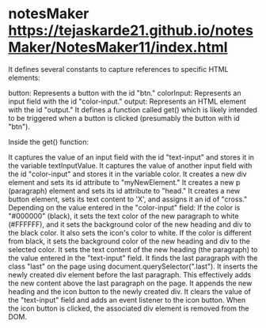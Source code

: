 # notesMaker  https://tejaskarde21.github.io/notesMaker/NotesMaker11/index.html

It defines several constants to capture references to specific HTML elements:

button: Represents a button with the id "btn."
colorInput: Represents an input field with the id "color-input."
output: Represents an HTML element with the id "output."
It defines a function called get() which is likely intended to be triggered when a button is clicked (presumably the button with id "btn").

Inside the get() function:

It captures the value of an input field with the id "text-input" and stores it in the variable textInputValue.
It captures the value of another input field with the id "color-input" and stores it in the variable color.
It creates a new div element and sets its id attribute to "myNewElement."
It creates a new p (paragraph) element and sets its id attribute to "head."
It creates a new button element, sets its text content to 'X', and assigns it an id of "cross."
Depending on the value entered in the "color-input" field:
If the color is "#000000" (black), it sets the text color of the new paragraph to white (#FFFFFF), and it sets the background color of the new heading and div to the black color. It also sets the icon's color to white.
If the color is different from black, it sets the background color of the new heading and div to the selected color.
It sets the text content of the new heading (the paragraph) to the value entered in the "text-input" field.
It finds the last paragraph with the class "last" on the page using document.querySelector(".last").
It inserts the newly created div element before the last paragraph. This effectively adds the new content above the last paragraph on the page.
It appends the new heading and the icon button to the newly created div.
It clears the value of the "text-input" field and adds an event listener to the icon button. When the icon button is clicked, the associated div element is removed from the DOM.
